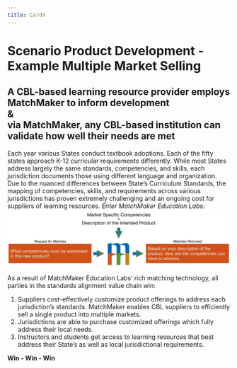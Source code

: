 ```yaml
---
title: Card4
---
```

# Scenario Product Development - Example Multiple Market Selling 

## A CBL-based learning resource provider employs MatchMaker to inform development<br/>&<br/>via MatchMaker, any CBL-based institution can validate how well their needs are met

Each year various States conduct textbook adoptions.  Each of the fifty states approach K-12 curricular requirements differently. While most States address largely the same standards, competencies, and skills, each jurisdiction documents those using different language and organization. Due to the nuanced differences between State’s Curriculum Standards, the mapping of competencies, skills, and requirements across various jurisdictions has proven extremely challenging and an ongoing cost for suppliers of learning resources. *Enter MatchMaker Education Labs:*
![MatchMaker Publisher Align Content Diagram](/mmassets/Product.svg)

As a result of MatchMaker Education Labs’ rich matching technology, all parties in the standards alignment value chain win:

1. Suppliers cost-effectively customize product offerings to address each jurisdiction’s standards. MatchMaker enables CBL suppliers to efficiently sell a single product into multiple markets.
2. Jurisdictions are able to purchase customized offerings which fully address their local needs.
3. Instructors and students get access to learning resources that best address their State’s as well as local jurisdictional requirements.

<p class="text-center"><strong>Win - Win - Win</strong></p>
